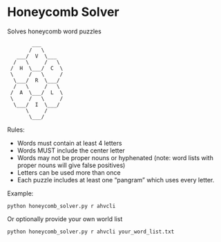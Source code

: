# Honeycomb Solver

Solves honeycomb word puzzles

```
        ___
       /   \  
   ___/  V  \___
  /   \     /   \
 /  H  \___/  C  \
 \     /   \     /
  \___/  R  \___/
  /   \     /   \
 /  A  \___/  L  \
 \     /   \     /
  \___/	 I  \___/
      \     /
       \___/
```

Rules: 
-	Words must contain at least 4 letters
-	Words MUST include the center letter
-	Words may not be proper nouns or hyphenated (note: word lists with proper nouns will give false positives)
-	Letters can be used more than once
- Each puzzle includes at least one “pangram” which uses every letter. 

Example:

`python honeycomb_solver.py r ahvcli`

Or optionally provide your own world list

`python honeycomb_solver.py r ahvcli your_word_list.txt`
 
